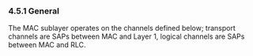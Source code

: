 ### 4.5.1 General

The MAC sublayer operates on the channels defined below; transport
channels are SAPs between MAC and Layer 1, logical channels are SAPs
between MAC and RLC.
